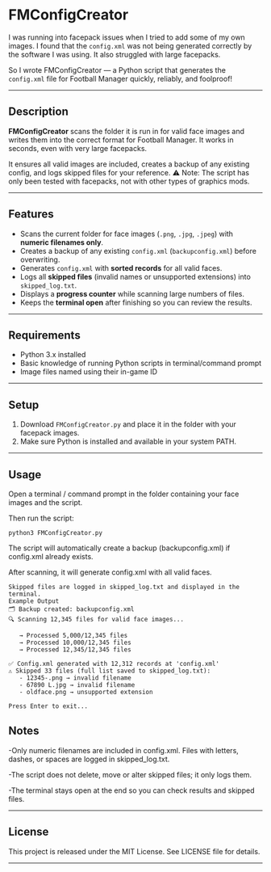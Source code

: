 # FMConfigCreator

I was running into facepack issues when I tried to add some of my own images. I found that the `config.xml` was not being generated correctly by the software I was using. It also struggled with large facepacks.

So I wrote FMConfigCreator — a Python script that generates the `config.xml` file for Football Manager quickly, reliably, and foolproof!

---

## Description

**FMConfigCreator** scans the folder it is run in for valid face images and writes them into the correct format for Football Manager. It works in seconds, even with very large facepacks.

It ensures all valid images are included, creates a backup of any existing config, and logs skipped files for your reference. 
⚠ Note: The script has only been tested with facepacks, not with other types of graphics mods.

---

## Features

- Scans the current folder for face images (`.png`, `.jpg`, `.jpeg`) with **numeric filenames only**.  
- Creates a backup of any existing `config.xml` (`backupconfig.xml`) before overwriting.  
- Generates `config.xml` with **sorted records** for all valid faces.  
- Logs all **skipped files** (invalid names or unsupported extensions) into `skipped_log.txt`.  
- Displays a **progress counter** while scanning large numbers of files.  
- Keeps the **terminal open** after finishing so you can review the results.

---

## Requirements

- Python 3.x installed  
- Basic knowledge of running Python scripts in terminal/command prompt
- Image files named using their in-game ID

---

## Setup

1. Download `FMConfigCreator.py` and place it in the folder with your facepack images.  
2. Make sure Python is installed and available in your system PATH.  

---

## Usage

Open a terminal / command prompt in the folder containing your face images and the script.

Then run the script:

```python3 FMConfigCreator.py```

The script will automatically create a backup (backupconfig.xml) if config.xml already exists.

After scanning, it will generate config.xml with all valid faces.

```
Skipped files are logged in skipped_log.txt and displayed in the terminal.
Example Output
🗂 Backup created: backupconfig.xml
🔍 Scanning 12,345 files for valid face images...

   → Processed 5,000/12,345 files
   → Processed 10,000/12,345 files
   → Processed 12,345/12,345 files

✅ Config.xml generated with 12,312 records at 'config.xml'
⚠ Skipped 33 files (full list saved to skipped_log.txt):
   - 12345-.png → invalid filename
   - 67890 L.jpg → invalid filename
   - oldface.png → unsupported extension

Press Enter to exit...
```
## Notes

-Only numeric filenames are included in config.xml. Files with letters, dashes, or spaces are logged in skipped_log.txt.

-The script does not delete, move or alter skipped files; it only logs them.

-The terminal stays open at the end so you can check results and skipped files.

---

## License

This project is released under the MIT License. See LICENSE file for details.
  
---

